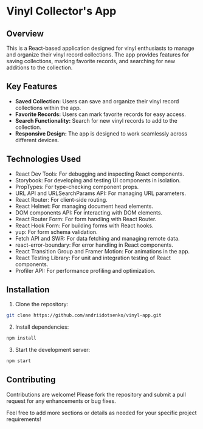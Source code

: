 # Vinyl Collector's App

## Overview

This is a React-based application designed for vinyl enthusiasts to manage and organize their vinyl record collections. The app provides features for saving collections, marking favorite records, and searching for new additions to the collection.

## Key Features

- **Saved Collection:** Users can save and organize their vinyl record collections within the app.
- **Favorite Records:** Users can mark favorite records for easy access.
- **Search Functionality:** Search for new vinyl records to add to the collection.
- **Responsive Design:** The app is designed to work seamlessly across different devices.

## Technologies Used

- React Dev Tools: For debugging and inspecting React components.
- Storybook: For developing and testing UI components in isolation.
- PropTypes: For type-checking component props.
- URL API and URLSearchParams API: For managing URL parameters.
- React Router: For client-side routing.
- React Helmet: For managing document head elements.
- DOM components API: For interacting with DOM elements.
- React Router Form: For form handling with React Router.
- React Hook Form: For building forms with React hooks.
- yup: For form schema validation.
- Fetch API and SWR: For data fetching and managing remote data.
- react-error-boundary: For error handling in React components.
- React Transition Group and Framer Motion: For animations in the app.
- React Testing Library: For unit and integration testing of React components.
- Profiler API: For performance profiling and optimization.

## Installation

1. Clone the repository:
```sh
git clone https://github.com/andriidotsenko/vinyl-app.git
```

2. Install dependencies:
```sh
npm install
```

3. Start the development server:
```sh
npm start
```


## Contributing

Contributions are welcome! Please fork the repository and submit a pull request for any enhancements or bug fixes.

Feel free to add more sections or details as needed for your specific project requirements!
